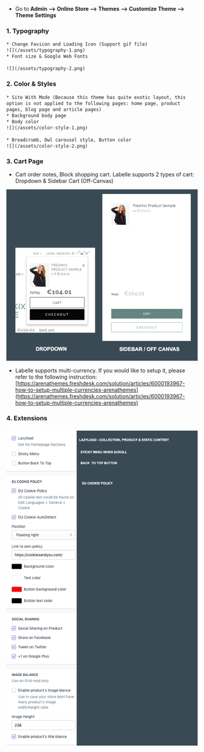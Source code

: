 * Go to **Admin --&gt; Online Store --&gt; Themes --&gt; Customize Theme --&gt; Theme Settings**

### 1. Typography
    * Change Favicon and Loading Icon (Support gif file)
    ![](/assets/typography-1.png)
    * Font size & Google Web Fonts
    
    ![](/assets/typography-2.png)

### 2. Color & Styles
    * Site With Mode (Because this theme has quite exotic layout, this option is not applied to the following pages: home page, product pages, blog page and article pages)
    * Background body page
    * Body color
    ![](/assets/color-style-1.png)
    
    * Breadcrumb, Owl carousel style, Button color
    ![](/assets/color-style-2.png)


### 3. Cart Page

* Cart order notes, Block shopping cart. Labelle supports 2 types of cart: Dropdown & Sidebar Cart \(Off-Canvas\)

![](/assets/cart.jpg)

* Labelle supports multi-currency. If you would like to setup it, please refer to the following instruction: [https://arenathemes.freshdesk.com/solution/articles/6000193967-how-to-setup-multiple-currencies-arenathemes](https://arenathemes.freshdesk.com/solution/articles/6000193967-how-to-setup-multiple-currencies-arenathemes)

### 4. Extensions

### ![](/assets/extension.png)



